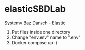 # elasticSBDLab
Systemy Baz Danych - Elastic


1. Put files inside one directory
2. Change "env.env" name to ".env"
3. Docker compose up :)
